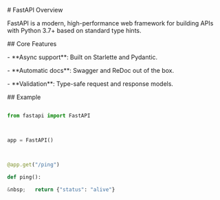 \# FastAPI Overview



FastAPI is a modern, high-performance web framework for building APIs with Python 3.7+ based on standard type hints.



\## Core Features



\- \*\*Async support\*\*: Built on Starlette and Pydantic.

\- \*\*Automatic docs\*\*: Swagger and ReDoc out of the box.

\- \*\*Validation\*\*: Type-safe request and response models.



\## Example



```python

from fastapi import FastAPI



app = FastAPI()



@app.get("/ping")

def ping():

&nbsp;   return {"status": "alive"}

